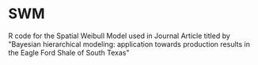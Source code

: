 # SWM
R code for the Spatial Weibull Model used in Journal Article titled by "Bayesian hierarchical modeling: application towards production results in the Eagle Ford Shale of South Texas"
